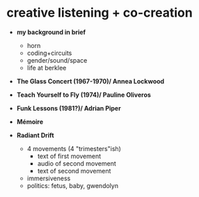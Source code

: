# creative listening + co-creation

- **my background in brief**
	- horn
	- coding+circuits
	- gender/sound/space
	- life at berklee

- **The Glass Concert (1967-1970)/ Annea Lockwood**

- **Teach Yourself to Fly (1974)/ Pauline Oliveros**

- **Funk Lessons (1981?)/ Adrian Piper**

- **Mémoire**

- **Radiant Drift**
	- 4 movements (4 "trimesters"ish)
		- text of first movement
		- audio of second movement
		- text of second movement
	- immersiveness
	- politics: fetus, baby, gwendolyn
